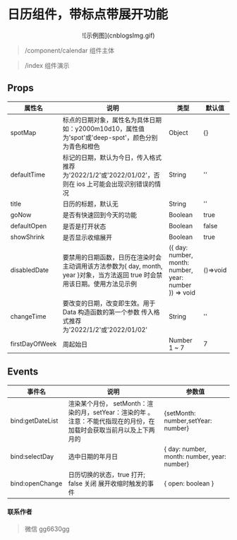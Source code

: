 # 日历组件，带标点带展开功能

<p align="center">
    ![示例图](cnblogsImg.gif)
</p>

> /component/calendar 组件主体

> /index 组件演示

## Props

| 属性名         | 说明                                                                                                                         | 类型                                                   | 默认值   |
| -------------- | ---------------------------------------------------------------------------------------------------------------------------- | ------------------------------------------------------ | -------- |
| spotMap        | 标点的日期对象，属性名为具体日期如：y2000m10d10，属性值为'spot'或'deep-spot'，颜色分别为青色和橙色                           | Object                                                 | {}       |
| defaultTime    | 标记的日期，默认为今日，传入格式推荐为'2022/1/2'或'2022/01/02'，否则在 ios 上可能会出现识别错误的情况                        | String                                                 | ''       |
| title          | 日历的标题，默认无                                                                                                           | String                                                 | ''       |
| goNow          | 是否有快速回到今天的功能                                                                                                     | Boolean                                                | true     |
| defaultOpen    | 是否是打开状态                                                                                                               | Boolean                                                | false    |
| showShrink     | 是否显示收缩展开                                                                                                             | Boolean                                                | true     |
| disabledDate   | 要禁用的日期函数，日历在渲染时会主动调用该方法参数为{ day, month, year }对象，当方法返回 true 时会禁用该日期。使用方法见示例 | ({ day: number, month: number, year: number }) => void | ()=>void |
| changeTime     | 要改变的日期，改变即生效。用于 Data 构造函数的第一个参数 传入格式推荐为'2022/1/2'或'2022/01/02'                              | String                                                 | ''       |
| firstDayOfWeek | 周起始日                                                                                                                     | Number 1 ~ 7                                           | 7        |

## Events

| 事件名           | 说明                                                                                                                | 参数值                                      |
| ---------------- | ------------------------------------------------------------------------------------------------------------------- | ------------------------------------------- |
| bind:getDateList | 渲染某个月份， setMonth：渲染的月，setYear：渲染的年 。注意：不能代指现在的月份，在加载时会获取当前月以及上下两月的 | {setMonth: number,setYear: number}          |
| bind:selectDay   | 选中日期的年月日                                                                                                    | { day: number, month: number, year: number} |
| bind:openChange  | 日历切换的状态，true 打开; false 关闭 展开收缩时触发的事件                                                          | { open: boolean }                           |

#### 联系作者

> 微信 gg6630gg
